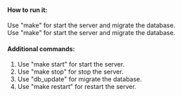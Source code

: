 #### How to run it:
Use "make" for start the server and migrate the database.  
Use "make" for start the server and migrate the database.
#### Additional commands:
1. Use "make start" for start the server.
2. Use "make stop" for stop the server.  
3. Use "db_update" for migrate the database.    
4. Use "make restart" for restart the server.
